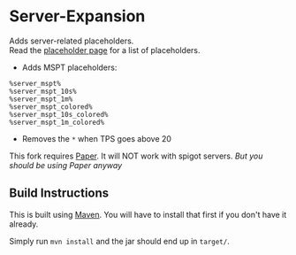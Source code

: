 # Server-Expansion

Adds server-related placeholders.  
Read the [placeholder page](https://helpch.at/placeholders#server) for a list of placeholders.

- Adds MSPT placeholders:
```
%server_mspt%
%server_mspt_10s%
%server_mspt_1m%
%server_mspt_colored%
%server_mspt_10s_colored%
%server_mspt_1m_colored%
```
- Removes the `*` when TPS goes above 20

This fork requires [Paper](https://papermc.io).
It will NOT work with spigot servers.
*But you should be using Paper anyway*

## Build Instructions

This is built using [Maven](https://maven.apache.org/).
You will have to install that first if you don't have it already.

Simply run `mvn install` and the jar should end up in `target/`.
